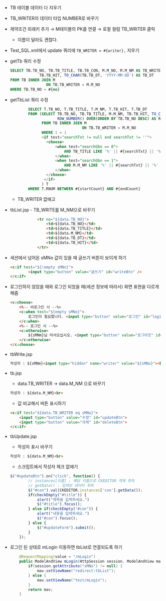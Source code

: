 ## 

- TB 테이블 데이터 다 지우기

- TB_WRITER의 데이터 타입 NUMBER로 바꾸기

- 제약조건 외래키 추가 → M테이블의 PK를 연결 → 로컬 컬럼 TB_WRITER 클릭
    - 이름이 달라도 괜찮다.
    
- Test_SQL.xml에서 update 쿼리에 `TB_WRITER = #{writer},` 지우기

- getTb 쿼리 수정
    
    ```sql
    SELECT TB.TB_NO, TB.TB_TITLE, TB.TB_CON, M.M_NO, M.M_NM AS TB_WRITER, 
    			 TB.TB_HIT, TO_CHAR(TB.TB_DT, 'YYYY-MM-DD') AS TB_DT
    FROM TB INNER JOIN M
                    ON TB.TB_WRITER = M.M_NO
    WHERE TB.TB_NO = #{no}
    ```
    

- getTbList 쿼리 수정
    
    ```sql
    		SELECT T.TB_NO, T.TB_TITLE, T.M_NM, T.TB_HIT, T.TB_DT
    		FROM (SELECT TB.TB_NO, TB.TB_TITLE, M.M_NM, TB.TB_HIT, TO_CHAR(TB.TB_DT, 'YYYY-MM-DD') AS TB_DT,
    				     ROW_NUMBER() OVER(ORDER BY TB.TB_NO DESC) AS RNUM
    			  FROM TB INNER JOIN M
    				                ON TB.TB_WRITER = M.M_NO
    			  WHERE 1 = 1
      	    	  <if test="searchTxt != null and searchTxt != ''">
    				<choose>
    					<when test="searchGbn == 0">
    						AND TB_TITLE LIKE '%' || #{searchTxt} || '%'
    					</when>
    					<when test="searchGbn == 1">
    						AND M.M_NM LIKE '%' || #{searchTxt} || '%'
    					</when>
    				</choose>
    			   </if>
      	    	  ) T
    		WHERE T.RNUM BETWEEN #{startCount} AND #{endCount}
    ```
    
    - TB_WRITER 없애고
    
- tbList.jsp - TB_WRITE를 M_NM으로 바꾸기
    
    ```html
    			<tr no="${data.TB_NO}">
    				<td>${data.TB_NO}</td>
    				<td>${data.TB_TITLE}</td>
    				<td>${data.M_NM}</td>
    				<td>${data.TB_DT}</td>
    				<td>${data.TB_HIT}</td>
    			</tr>
    ```
    

- 세션에서 넘어온 sMNo 값이 있을 때 글쓰기 버튼이 보이게 하기
    
    ```html
    <c:if test="${!empty sMNo}">
    		<input type="button" value="글쓰기" id="writeBtn" />
    </c:if>
    ```
    
- 로그인하지 않았을 때와 로그인 되었을 때(세션 정보에 따라서) 화면 표현을 다르게 해줌
    
    ```html
    <c:choose>
    	<%-- 비로그인 시 --%>
    	<c:when test="${empty sMNo}">
    		로그인이 필요합니다. <input type="button" value="로그인" id="loginBtn">
    	</c:when>
    	<%-- 로그인 시 --%>
    	<c:otherwise>
    		${sMNm}님 어서오십시오. <input type="button" value="로그아웃" id="logoutBtn">	
    	</c:otherwise>
    </c:choose>
    ```
    

- tbWrite.jsp
    
    ```html
    작성자 : ${sMNm}<input type="hidden" name="writer" value="${sMNo}"><br>
    ```
    

- tb.jsp
    - data.TB_WRITER → data.M_NM 으로 바꾸기
    
    ```html
    작성자 : ${data.M_NM}<br>
    ```
    
    - 값 비교해서 버튼 표시하기
    
    ```html
    <c:if test="${data.TB_WRITER eq sMNo}">
    	<input type="button" value="수정" id="updateBtn">
    	<input type="button" value="삭제" id="deleteBtn">
    </c:if>
    ```
    
- tbUpdate.jsp
    - 작성자 표시 바꾸기
    
    ```html
    작성자 : ${data.M_NM}<br>
    ```
    
    - 스크립트에서 작성자 체크 없애기
    
    ```jsx
    $("#updateBtn").on("click", function() {
    		// instances[이름] : 해당 이름으로 CKEDITOR 객체 취득
    		// getData() : 입력된 데이터 취득
    		$("#con").val(CKEDITOR.instances['con'].getData());
    		if(checkEmpty("#title")) {
    			alert("제목을 입력하세요.")
    			$("#title").focus();
    		} else if(checkEmpty("#con")) {
    			alert("내용을 입력하세요.")
    			$("#con").focus();
    		} else {
    			$("#updateForm").submit();
    		}
    	});
    ```
    

- 로그인 된 상태로 mLogin 이동하면 tbList로 연결되도록 하기
    
    ```java
    	@RequestMapping(value = "/mLogin")
    	public ModelAndView mLogin(HttpSession session, ModelAndView mav) {
    		if(session.getAttribute("sMNo") != null) {
    			mav.setViewName("redirect:tbList");			
    		} else {			
    			mav.setViewName("test/mLogin");			
    		}
    		return mav;
    	}
    ```